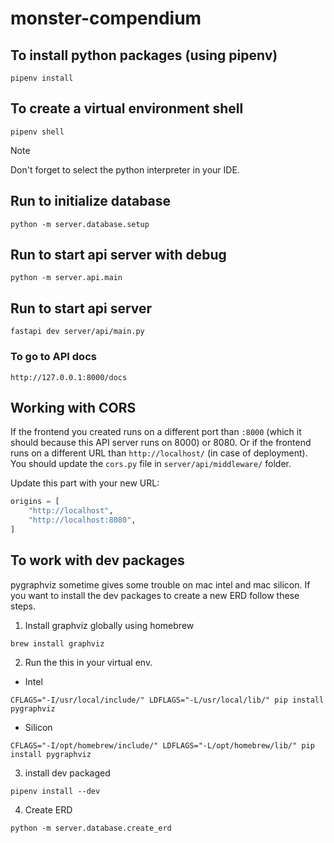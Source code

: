 # monster-compendium

## To install python packages (using pipenv)

```shell
pipenv install
```

## To create a virtual environment shell

```shell
pipenv shell
```

> [!NOTE]
> Don't forget to select the python interpreter in your IDE.

## Run to initialize database

```shell
python -m server.database.setup
```

## Run to start api server with debug

```shell
python -m server.api.main
```

## Run to start api server

```shell
fastapi dev server/api/main.py
```

### To go to API docs

```url
http://127.0.0.1:8000/docs
```

## Working with CORS

If the frontend you created runs on a different port than `:8000` (which it should because this API server runs on 8000) or 8080.
Or if the frontend runs on a different URL than `http://localhost/` (in case of deployment).
You should update the `cors.py` file in `server/api/middleware/` folder.

Update this part with your new URL:

```py
origins = [
    "http://localhost",
    "http://localhost:8080",
]
```

## To work with dev packages

pygraphviz sometime gives some trouble on mac intel and mac silicon.
If you want to install the dev packages to create a new ERD follow these steps.

1. Install graphviz globally using homebrew

```shell
brew install graphviz
```

2. Run the this in your virtual env.

- Intel

```shell
CFLAGS="-I/usr/local/include/" LDFLAGS="-L/usr/local/lib/" pip install pygraphviz
```

- Silicon

```shell
CFLAGS="-I/opt/homebrew/include/" LDFLAGS="-L/opt/homebrew/lib/" pip install pygraphviz
```

3. install dev packaged

```shell
pipenv install --dev
```

4. Create ERD

```shell
python -m server.database.create_erd
```
